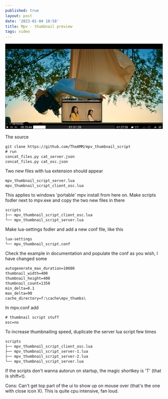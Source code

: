 ```yaml
---
published: true
layout: post
date: '2023-01-04 10:58'
title: Mpv - thumbnail preview
tags: video 
---
```

![scrot](/media/thumbnailer.jpg)

The source

    git clone https://github.com/TheAMM/mpv_thumbnail_script
    # run
    concat_files.py cat_server.json
    concat_files.py cat_osc.json

Two new files with lua extension should appear

    mpv_thumbnail_script_server.lua
    mpv_thumbnail_script_client_osc.lua

This applies to windows 'portable' mpv install from here on. Make scripts fodler next to mpv.exe and copy the two new files in there

    scripts
    ├── mpv_thumbnail_script_client_osc.lua
    └── mpv_thumbnail_script_server.lua

Make lua-settings fodler and add a new conf file, like this

    lua-settings
    └── mpv_thumbnail_script.conf

Check the example in documentation and populate the conf as you wish, I have changed some

    autogenerate_max_duration=10600
    thumbnail_width=400
    thumbnail_height=400
    thumbnail_count=1350
    min_delta=0.1
    max_delta=90
    cache_directory=f:\cache\mpv_thumbs\

In mpv.conf add

    # thumbnail script stuff
    osc=no

To increase thumbnailing speed, duplicate the server lua script few times

    scripts
    ├── mpv_thumbnail_script_client_osc.lua
    ├── mpv_thumbnail_script_server-1.lua
    ├── mpv_thumbnail_script_server-2.lua
    └── mpv_thumbnail_script_server.lua

If the scripts don't wanna autorun on startup, the magic shortkey is 'T' (that is shift+t).

Cons: Can't get top part of the ui to show up on mouse over (that's the one with close icon X). This is quite cpu intensive, fan loud.


